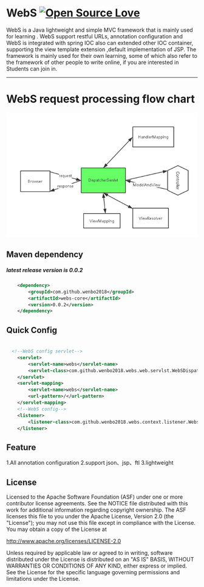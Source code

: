 WebS
[![Open Source Love](https://badges.frapsoft.com/os/v1/open-source.svg?v=102)](https://github.com/wenbo2018/fox/)
==================================
WebS is a  Java lightweight and simple MVC framework that is mainly used for learning . WebS support restful URLs, annotation configuration and WebS is integrated with spring
IOC also can extended  other IOC container, supporting the view template extension ,default implementation of JSP. The framework is mainly used for their
 own learning, some of which also refer to the framework of other people to write online, if you are interested in
Students can join in.
---------------------------- -------
WebS request processing flow chart
==================================
 ![image](https://github.com/wenbo2018/WebS/blob/master/webs.png)

 ## Maven dependency

 ##### latest release version is 0.0.2

```xml
    <dependency>
        <groupId>com.github.wenbo2018</groupId>
        <artifactId>webs-core</artifactId>
        <version>0.0.2</version>
    </dependency>

```

 ## Quick Config

```xml

  <!--WebS config servlet-->
    <servlet>
        <servlet-name>webs</servlet-name>
        <servlet-class>com.github.wenbo2018.webs.web.servlst.WebSDispatchServlet</servlet-class>
    </servlet>
    <servlet-mapping>
        <servlet-name>webs</servlet-name>
        <url-pattern>/</url-pattern>
    </servlet-mapping>
    <!--WebS config-->
    <listener>
        <listener-class>com.github.wenbo2018.webs.context.listener.WebsContextLoaderListener</listener-class>
    </listener>

```
## Feature

1.All annotation configuration
2.support json、jsp、ftl
3.lightweight

##  License

Licensed to the Apache Software Foundation (ASF) under one or more contributor license agreements. See the NOTICE file distributed with this work for additional information regarding copyright ownership. The ASF licenses this file to you under the Apache License, Version 2.0 (the "License"); you may not use this file except in compliance with the License. You may obtain a copy of the License at

http://www.apache.org/licenses/LICENSE-2.0

Unless required by applicable law or agreed to in writing, software distributed under the License is distributed on an "AS IS" BASIS, WITHOUT WARRANTIES OR CONDITIONS OF ANY KIND, either express or implied. See the License for the specific language governing permissions and limitations under the License.

